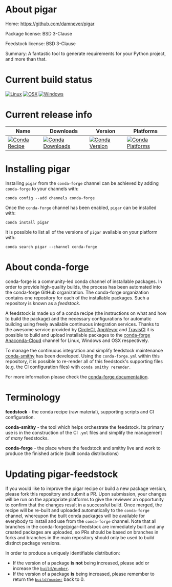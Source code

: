 About pigar
===========

Home: https://github.com/damnever/pigar

Package license: BSD 3-Clause

Feedstock license: BSD 3-Clause

Summary: A fantastic tool to generate requirements for your Python project, and more
than that.




Current build status
====================

[![Linux](https://img.shields.io/circleci/project/github/conda-forge/pigar-feedstock/master.svg?label=Linux)](https://circleci.com/gh/conda-forge/pigar-feedstock)
[![OSX](https://img.shields.io/travis/conda-forge/pigar-feedstock/master.svg?label=macOS)](https://travis-ci.org/conda-forge/pigar-feedstock)
[![Windows](https://img.shields.io/appveyor/ci/conda-forge/pigar-feedstock/master.svg?label=Windows)](https://ci.appveyor.com/project/conda-forge/pigar-feedstock/branch/master)

Current release info
====================

| Name | Downloads | Version | Platforms |
| --- | --- | --- | --- |
| [![Conda Recipe](https://img.shields.io/badge/recipe-pigar-green.svg)](https://anaconda.org/conda-forge/pigar) | [![Conda Downloads](https://img.shields.io/conda/dn/conda-forge/pigar.svg)](https://anaconda.org/conda-forge/pigar) | [![Conda Version](https://img.shields.io/conda/vn/conda-forge/pigar.svg)](https://anaconda.org/conda-forge/pigar) | [![Conda Platforms](https://img.shields.io/conda/pn/conda-forge/pigar.svg)](https://anaconda.org/conda-forge/pigar) |

Installing pigar
================

Installing `pigar` from the `conda-forge` channel can be achieved by adding `conda-forge` to your channels with:

```
conda config --add channels conda-forge
```

Once the `conda-forge` channel has been enabled, `pigar` can be installed with:

```
conda install pigar
```

It is possible to list all of the versions of `pigar` available on your platform with:

```
conda search pigar --channel conda-forge
```


About conda-forge
=================

conda-forge is a community-led conda channel of installable packages.
In order to provide high-quality builds, the process has been automated into the
conda-forge GitHub organization. The conda-forge organization contains one repository
for each of the installable packages. Such a repository is known as a *feedstock*.

A feedstock is made up of a conda recipe (the instructions on what and how to build
the package) and the necessary configurations for automatic building using freely
available continuous integration services. Thanks to the awesome service provided by
[CircleCI](https://circleci.com/), [AppVeyor](http://www.appveyor.com/)
and [TravisCI](https://travis-ci.org/) it is possible to build and upload installable
packages to the [conda-forge](https://anaconda.org/conda-forge)
[Anaconda-Cloud](http://docs.anaconda.org/) channel for Linux, Windows and OSX respectively.

To manage the continuous integration and simplify feedstock maintenance
[conda-smithy](http://github.com/conda-forge/conda-smithy) has been developed.
Using the ``conda-forge.yml`` within this repository, it is possible to re-render all of
this feedstock's supporting files (e.g. the CI configuration files) with ``conda smithy rerender``.

For more information please check the [conda-forge documentation](https://conda-forge.org/docs/).

Terminology
===========

**feedstock** - the conda recipe (raw material), supporting scripts and CI configuration.

**conda-smithy** - the tool which helps orchestrate the feedstock.
                   Its primary use is in the construction of the CI ``.yml`` files
                   and simplify the management of *many* feedstocks.

**conda-forge** - the place where the feedstock and smithy live and work to
                  produce the finished article (built conda distributions)


Updating pigar-feedstock
========================

If you would like to improve the pigar recipe or build a new
package version, please fork this repository and submit a PR. Upon submission,
your changes will be run on the appropriate platforms to give the reviewer an
opportunity to confirm that the changes result in a successful build. Once
merged, the recipe will be re-built and uploaded automatically to the
`conda-forge` channel, whereupon the built conda packages will be available for
everybody to install and use from the `conda-forge` channel.
Note that all branches in the conda-forge/pigar-feedstock are
immediately built and any created packages are uploaded, so PRs should be based
on branches in forks and branches in the main repository should only be used to
build distinct package versions.

In order to produce a uniquely identifiable distribution:
 * If the version of a package **is not** being increased, please add or increase
   the [``build/number``](http://conda.pydata.org/docs/building/meta-yaml.html#build-number-and-string).
 * If the version of a package **is** being increased, please remember to return
   the [``build/number``](http://conda.pydata.org/docs/building/meta-yaml.html#build-number-and-string)
   back to 0.